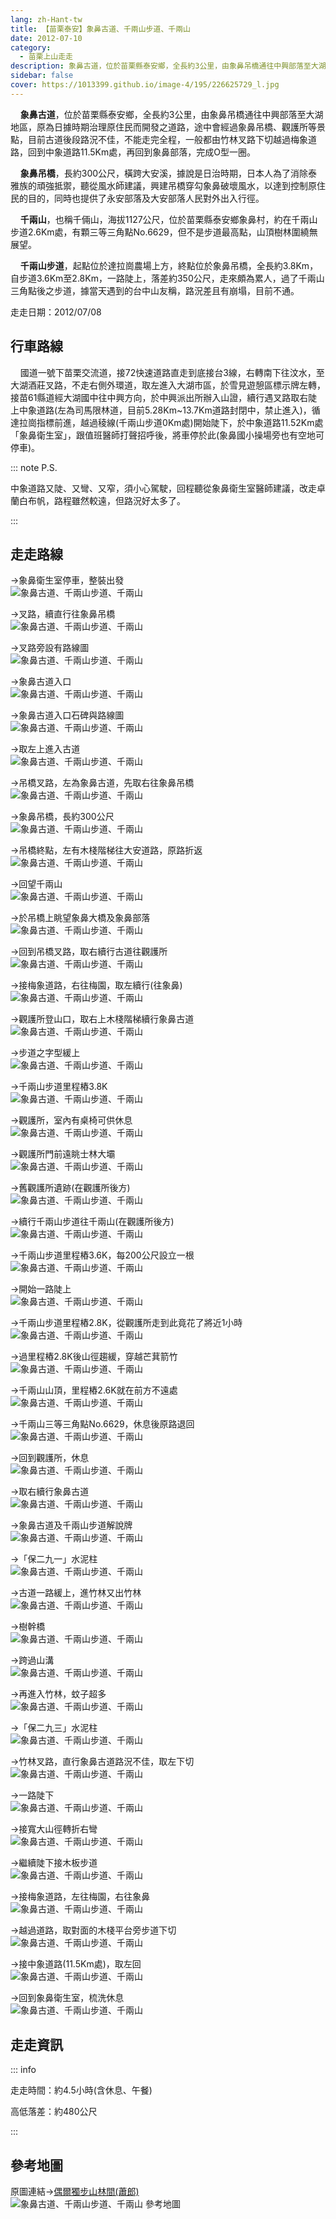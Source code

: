 ```yaml
---
lang: zh-Hant-tw
title: 【苗栗泰安】象鼻古道、千兩山步道、千兩山
date: 2012-07-10
category: 
  - 苗栗上山走走
description: 象鼻古道，位於苗栗縣泰安鄉，全長約3公里，由象鼻吊橋通往中興部落至大湖地區，原為日據時期治理原住民而開發之道路，途中會經過象鼻吊橋、觀護所等景點，目前古道後段路況不佳，不能走完全程，一般都由竹林叉路下切越過梅象道路，回到中象道路11.5Km處，再回到象鼻部落，完成O型一圈。
sidebar: false
cover: https://1013399.github.io/image-4/195/226625729_l.jpg
---
```


    **象鼻古道**，位於苗栗縣泰安鄉，全長約3公里，由象鼻吊橋通往中興部落至大湖地區，原為日據時期治理原住民而開發之道路，途中會經過象鼻吊橋、觀護所等景點，目前古道後段路況不佳，不能走完全程，一般都由竹林叉路下切越過梅象道路，回到中象道路11.5Km處，再回到象鼻部落，完成O型一圈。  

    **象鼻吊橋**，長約300公尺，橫跨大安溪，據說是日治時期，日本人為了消除泰雅族的頑強抵禦，聽從風水師建議，興建吊橋穿勾象鼻破壞風水，以達到控制原住民的目的，同時也提供了永安部落及大安部落人民對外出入行徑。  

<!-- more -->

    **千兩山**，也稱千倆山，海拔1127公尺，位於苗栗縣泰安鄉象鼻村，約在千兩山步道2.6Km處，有顆三等三角點No.6629，但不是步道最高點，山頂樹林圍繞無展望。  

    **千兩山步道**，起點位於達拉崗農場上方，終點位於象鼻吊橋，全長約3.8Km，自步道3.6Km至2.8Km，一路陡上，落差約350公尺，走來頗為累人，過了千兩山三角點後之步道，據當天遇到的台中山友稱，路況差且有崩塌，目前不通。

走走日期：2012/07/08

## 行車路線
    國道一號下苗栗交流道，接72快速道路直走到底接台3線，右轉南下往汶水，至大湖酒莊叉路，不走右側外環道，取左進入大湖市區，於雪見遊憩區標示牌左轉，接苗61縣道經大湖國中往中興方向，於中興派出所辦入山證，續行遇叉路取右陡上中象道路(左為司馬限林道，目前5.28Km~13.7Km道路封閉中，禁止進入)，循達拉崗指標前進，越過稜線(千兩山步道0Km處)開始陡下，於中象道路11.52Km處「象鼻衛生室」，跟值班醫師打聲招呼後，將車停於此(象鼻國小操場旁也有空地可停車)。  

::: note P.S.

中象道路又陡、又彎、又窄，須小心駕駛，回程聽從象鼻衛生室醫師建議，改走卓蘭白布帆，路程雖然較遠，但路況好太多了。

:::

## 走走路線
→象鼻衛生室停車，整裝出發  
![象鼻古道、千兩山步道、千兩山](https://1013399.github.io/image-4/195/226625653_l.jpg)

→叉路，續直行往象鼻吊橋  
![象鼻古道、千兩山步道、千兩山](https://1013399.github.io/image-4/195/226753081_l.jpg)

→叉路旁設有路線圖  
![象鼻古道、千兩山步道、千兩山](https://1013399.github.io/image-4/195/226625700_l.jpg)

→象鼻古道入口  
![象鼻古道、千兩山步道、千兩山](https://1013399.github.io/image-4/195/226625665_l.jpg)

→象鼻古道入口石碑與路線圖  
![象鼻古道、千兩山步道、千兩山](https://1013399.github.io/image-4/195/226625680_l.jpg)

→取左上進入古道  
![象鼻古道、千兩山步道、千兩山](https://1013399.github.io/image-4/195/226625686_l.jpg)

→吊橋叉路，左為象鼻古道，先取右往象鼻吊橋  
![象鼻古道、千兩山步道、千兩山](https://1013399.github.io/image-4/195/226625708_l.jpg)

→象鼻吊橋，長約300公尺  
![象鼻古道、千兩山步道、千兩山](https://1013399.github.io/image-4/195/226625714_l.jpg)

→吊橋終點，左有木棧階梯往大安道路，原路折返  
![象鼻古道、千兩山步道、千兩山](https://1013399.github.io/image-4/195/226625719_l.jpg)

→回望千兩山  
![象鼻古道、千兩山步道、千兩山](https://1013399.github.io/image-4/195/226625729_l.jpg)

→於吊橋上眺望象鼻大橋及象鼻部落  
![象鼻古道、千兩山步道、千兩山](https://1013399.github.io/image-4/195/226625736_l.jpg)

→回到吊橋叉路，取右續行古道往觀護所  
![象鼻古道、千兩山步道、千兩山](https://1013399.github.io/image-4/195/226625742_l.jpg)

→接梅象道路，右往梅園，取左續行(往象鼻)  
![象鼻古道、千兩山步道、千兩山](https://1013399.github.io/image-4/195/226625746_l.jpg)

→觀護所登山口，取右上木棧階梯續行象鼻古道  
![象鼻古道、千兩山步道、千兩山](https://1013399.github.io/image-4/195/226625751_l.jpg)

→步道之字型緩上  
![象鼻古道、千兩山步道、千兩山](https://1013399.github.io/image-4/195/226625774_l.jpg)

→千兩山步道里程樁3.8K  
![象鼻古道、千兩山步道、千兩山](https://1013399.github.io/image-4/195/226625786_l.jpg)

→觀護所，室內有桌椅可供休息  
![象鼻古道、千兩山步道、千兩山](https://1013399.github.io/image-4/195/226625794_l.jpg)

→觀護所門前遠眺士林大壩  
![象鼻古道、千兩山步道、千兩山](https://1013399.github.io/image-4/195/226625810_l.jpg)

→舊觀護所遺跡(在觀護所後方)  
![象鼻古道、千兩山步道、千兩山](https://1013399.github.io/image-4/195/226625815_l.jpg)

→續行千兩山步道往千兩山(在觀護所後方)  
![象鼻古道、千兩山步道、千兩山](https://1013399.github.io/image-4/195/226625828_l.jpg)

→千兩山步道里程樁3.6K，每200公尺設立一根  
![象鼻古道、千兩山步道、千兩山](https://1013399.github.io/image-4/195/226625831_l.jpg)

→開始一路陡上  
![象鼻古道、千兩山步道、千兩山](https://1013399.github.io/image-4/195/226625838_l.jpg)

→千兩山步道里程樁2.8K，從觀護所走到此竟花了將近1小時  
![象鼻古道、千兩山步道、千兩山](https://1013399.github.io/image-4/195/226625844_l.jpg)

→過里程樁2.8K後山徑趨緩，穿越芒萁箭竹  
![象鼻古道、千兩山步道、千兩山](https://1013399.github.io/image-4/195/226625847_l.jpg)

→千兩山山頂，里程樁2.6K就在前方不遠處  
![象鼻古道、千兩山步道、千兩山](https://1013399.github.io/image-4/195/226625867_l.jpg)

→千兩山三等三角點No.6629，休息後原路退回  
![象鼻古道、千兩山步道、千兩山](https://1013399.github.io/image-4/195/226625864_l.jpg)

→回到觀護所，休息  
![象鼻古道、千兩山步道、千兩山](https://1013399.github.io/image-4/195/226625871_l.jpg)

→取右續行象鼻古道  
![象鼻古道、千兩山步道、千兩山](https://1013399.github.io/image-4/195/226625874_l.jpg)

→象鼻古道及千兩山步道解說牌  
![象鼻古道、千兩山步道、千兩山](https://1013399.github.io/image-4/195/226625881_l.jpg)

→「保二九一」水泥柱  
![象鼻古道、千兩山步道、千兩山](https://1013399.github.io/image-4/195/226625891_l.jpg)

→古道一路緩上，進竹林又出竹林  
![象鼻古道、千兩山步道、千兩山](https://1013399.github.io/image-4/195/226625886_l.jpg)

→樹幹橋  
![象鼻古道、千兩山步道、千兩山](https://1013399.github.io/image-4/195/226625903_l.jpg)

→跨過山溝  
![象鼻古道、千兩山步道、千兩山](https://1013399.github.io/image-4/195/226625906_l.jpg)

→再進入竹林，蚊子超多  
![象鼻古道、千兩山步道、千兩山](https://1013399.github.io/image-4/195/226625910_l.jpg)

→「保二九三」水泥柱  
![象鼻古道、千兩山步道、千兩山](https://1013399.github.io/image-4/195/226625915_l.jpg)

→竹林叉路，直行象鼻古道路況不佳，取左下切  
![象鼻古道、千兩山步道、千兩山](https://1013399.github.io/image-4/195/226625920_l.jpg)

→一路陡下  
![象鼻古道、千兩山步道、千兩山](https://1013399.github.io/image-4/195/226625928_l.jpg)

→接寬大山徑轉折右彎  
![象鼻古道、千兩山步道、千兩山](https://1013399.github.io/image-4/195/226625937_l.jpg)

→繼續陡下接木板步道  
![象鼻古道、千兩山步道、千兩山](https://1013399.github.io/image-4/195/226625940_l.jpg)

→接梅象道路，左往梅園，右往象鼻  
![象鼻古道、千兩山步道、千兩山](https://1013399.github.io/image-4/195/226625943_l.jpg)

→越過道路，取對面的木棧平台旁步道下切  
![象鼻古道、千兩山步道、千兩山](https://1013399.github.io/image-4/195/226625952_l.jpg)

→接中象道路(11.5Km處)，取左回  
![象鼻古道、千兩山步道、千兩山](https://1013399.github.io/image-4/195/226625957_l.jpg)

→回到象鼻衛生室，梳洗休息  
![象鼻古道、千兩山步道、千兩山](https://1013399.github.io/image-4/195/226625606_l.jpg)

## 走走資訊

::: info

走走時間：約4.5小時(含休息、午餐)

高低落差：約480公尺

:::

## 參考地圖
原圖連結→[偶爾獨步山林間(蕭郎)](http://www.yougoipay.com/kenny/w848/index.htm)  
![象鼻古道、千兩山步道、千兩山 參考地圖](https://1013399.github.io/image-4/195/226753107_l.jpg)